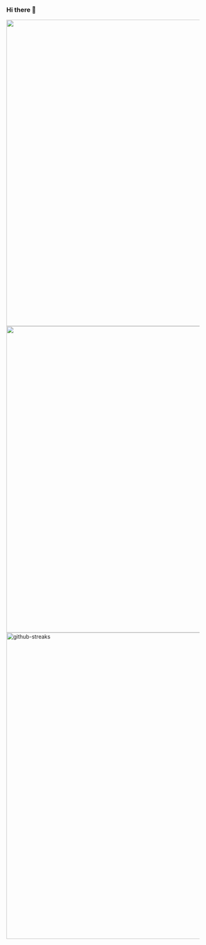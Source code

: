 ### Hi there 👋

<!--
**vibhatsu08/vibhatsu08** is a ✨ _special_ ✨ repository because its `README.md` (this file) appears on your GitHub profile.

Here are some ideas to get you started:

- 🔭 I’m currently working on ...
- 🌱 I’m currently learning ...
- 👯 I’m looking to collaborate on ...
- 🤔 I’m looking for help with ...
- 💬 Ask me about ...
- 📫 How to reach me: ...
- 😄 Pronouns: ...
- ⚡ Fun fact: ...
-->

<a href="URL_REDIRECT" target="blank"><img align="center" src="https://i.pinimg.com/originals/68/f3/ff/68f3ff8ddc1699f6234abee4e1d58dd9.gif" width="800"/></a>
<br>
<img src="https://github-readme-stats.vercel.app/api?username=vibhatsu08&show_icons=true&theme=vision-friendly-dark" width="800">
<br>
<img src="https://github-readme-streak-stats.herokuapp.com?user=vibhatsu08&theme=neon-dark&hide_border=true&date_format=M%20j%5B%2C%20Y%5D" alt="github-streaks" width="800">
